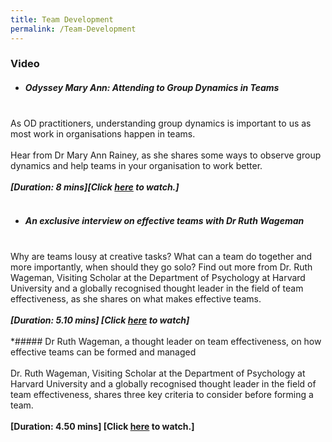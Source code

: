 ```yaml
---
title: Team Development
permalink: /Team-Development
---
```

### Video
* ##### Odyssey Mary Ann: Attending to Group Dynamics in Teams<br><br>
As OD practitioners, understanding group dynamics is important to us as most work in organisations happen in teams. 
<br><br>
Hear from Dr Mary Ann Rainey, as she shares some ways to observe group dynamics and help teams in your organisation to work better. <br><br>***[Duration: 8 mins][Click [here](https://vimeo.com/130939928) to watch.]***<br><br>
* #####  An exclusive interview on effective teams with Dr Ruth Wageman<br><br>
Why are teams lousy at creative tasks? What can a team do together and more importantly, when should they go solo? Find out more from Dr. Ruth Wageman, Visiting Scholar at the Department of Psychology at Harvard University and a globally recognised thought leader in the field of team effectiveness, as she shares on what makes effective teams. <br><br>***[Duration: 5.10 mins] [Click [here](https://vimeo.com/39463182) to watch]***<br><br>
*##### Dr Ruth Wageman, a thought leader on team effectiveness, on how effective teams can be formed and managed<br><br>
Dr. Ruth Wageman, Visiting Scholar at the Department of Psychology at Harvard University and a globally recognised thought leader in the field of team effectiveness, shares three key criteria to consider before forming a team. <br><br>**[Duration:  4.50 mins] [Click [here](https://vimeo.com/39463181) to watch.]**